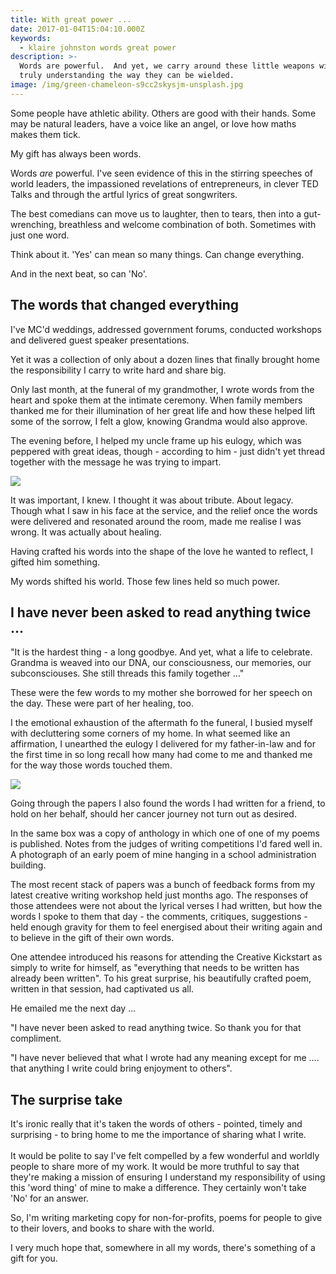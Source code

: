 ```yaml
---
title: With great power ...
date: 2017-01-04T15:04:10.000Z
keywords:
  - klaire johnston words great power
description: >-
  Words are powerful.  And yet, we carry around these little weapons without
  truly understanding the way they can be wielded.  
image: /img/green-chameleon-s9cc2skysjm-unsplash.jpg
---
```



Some people have athletic ability. Others are good with their hands. Some may be natural leaders, have a voice like an angel, or love how maths makes them tick.

My gift has always been words. 

Words _are_ powerful. I've seen evidence of this in the stirring speeches of world leaders, the impassioned revelations of entrepreneurs, in clever TED Talks and through the artful lyrics of great songwriters.

The best comedians can move us to laughter, then to tears, then into a gut-wrenching, breathless and welcome combination of both. Sometimes with just one word.

Think about it. 'Yes' can mean so many things. Can change everything. 

And in the next beat, so can 'No'. 

## The words that changed everything

I've MC'd weddings, addressed government forums, conducted workshops and delivered guest speaker presentations. 

Yet it was a collection of only about a dozen lines that finally brought home the responsibility I carry to write hard and share big.  

Only last month, at the funeral of my grandmother, I wrote words from the heart and spoke them at the intimate ceremony.  When family members thanked me for their illumination of her great life and how these helped lift some of the sorrow, I felt a glow, knowing Grandma would also approve. 

The evening before, I helped my uncle frame up his eulogy, which was peppered with great ideas, though - according to him - just didn't yet thread together with the message he was trying to impart. 

![](/img/screen-shot-2019-07-25-at-12.34.08-pm.png)

It was important, I knew. I thought it was about tribute. About legacy. Though what I saw in his face at the service, and the relief once the words were delivered and resonated around the room, made me realise I was wrong. It was actually about healing. 

Having crafted his words into the shape of the love he wanted to reflect, I gifted him something.

My words shifted his world. Those few lines held so much power. 

## I have never been asked to read anything twice ...

"It is the hardest thing - a long goodbye. And yet, what a life to celebrate. Grandma is weaved into our DNA, our consciousness, our memories, our subconsciouses. She still threads this family together ..."

These were the few words to my mother she borrowed for her speech on the day.  These were part of her healing, too.

I the emotional exhaustion of the aftermath fo the funeral, I busied myself with decluttering some corners of my home. In what seemed like an affirmation, I unearthed the eulogy I delivered for my father-in-law and for the first time in so long recall how many had come to me and thanked me for the way those words touched them. 

![](/img/screen-shot-2019-07-25-at-11.14.49-am.png)

Going through the papers I also found the words I had written for a friend, to hold on her behalf, should her cancer journey not turn out as desired.  

In the same box was a copy of anthology in which one of one of my poems is published. Notes from the judges of writing competitions I'd fared well in. A photograph of an early poem of mine hanging in a school administration building. 

The most recent stack of papers was a bunch of feedback forms from my latest creative writing workshop held just months ago. The responses of those attendees were not about the lyrical verses I had written, but how the words I spoke to them that day - the comments, critiques, suggestions - held enough gravity for them to feel energised about their writing again and to believe in the gift of their own words. 

One attendee introduced his reasons for attending the Creative Kickstart as simply to write for himself, as "everything that needs to be written has already been written".  To his great surprise, his beautifully crafted poem, written in that session, had captivated us all.  

He emailed me the next day ...

"I have never been asked to read anything twice. So thank you for that compliment. 

"I have never believed that what I wrote had any meaning except for me .... that anything I write could bring enjoyment to others".

## The surprise take

It's ironic really that it's taken the words of others - pointed, timely and surprising - to bring home to me the importance of sharing what I write. \
\
It would be polite to say I've felt compelled by a few wonderful and worldly people to share more of my work.  It would be more truthful to say that they're making a mission of ensuring I understand my responsibility of using this 'word thing' of mine to make a difference. They certainly won't take 'No' for an answer. 

So, I'm writing marketing copy for non-for-profits, poems for people to give to their lovers, and books to share with the world. 

I very much hope that, somewhere in all my words, there's something of a gift for you.
